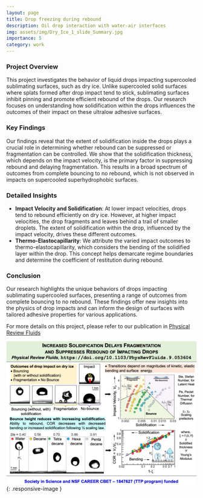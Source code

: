 ```yaml
---
layout: page
title: Drop freezing during rebound
description: Oil drop interaction with water-air interfaces
img: assets/img/Dry_Ice_1_slide_Summary.jpg
importance: 5
category: work
---
```


### Project Overview

This project investigates the behavior of liquid drops impacting supercooled sublimating surfaces, such as dry ice. Unlike supercooled solid surfaces where splats formed after drop impact tend to stick, sublimating surfaces inhibit pinning and promote efficient rebound of the drops. Our research focuses on understanding how solidification within the drops influences the outcomes of their impact on these ultralow adhesive surfaces.

### Key Findings

Our findings reveal that the extent of solidification inside the drops plays a crucial role in determining whether rebound can be suppressed or fragmentation can be controlled. We show that the solidification thickness, which depends on the impact velocity, is the primary factor in suppressing rebound and delaying fragmentation. This results in a broad spectrum of outcomes from complete bouncing to no rebound, which is not observed in impacts on supercooled superhydrophobic surfaces.

### Detailed Insights

- **Impact Velocity and Solidification**: At lower impact velocities, drops tend to rebound efficiently on dry ice. However, at higher impact velocities, the drop fragments and leaves behind a trail of smaller droplets. The extent of solidification within the drop, influenced by the impact velocity, drives these different outcomes.
- **Thermo-Elastocapillarity**: We attribute the varied impact outcomes to thermo-elastocapillarity, which considers the bending of the solidified layer within the drop. This concept helps demarcate regime boundaries and determine the coefficient of restitution during rebound.

### Conclusion

Our research highlights the unique behaviors of drops impacting sublimating supercooled surfaces, presenting a range of outcomes from complete bouncing to no rebound. These findings offer new insights into the physics of drop impacts and can inform the design of surfaces with tailored adhesive properties for various applications.

For more details on this project, please refer to our publication in [Physical Review Fluids](https://doi.org/10.1103/PhysRevFluids.9.053604)

![Oil drop spreading during spills](../assets/img/Dry_Ice_1_slide_Summary.jpg){: .responsive-image }